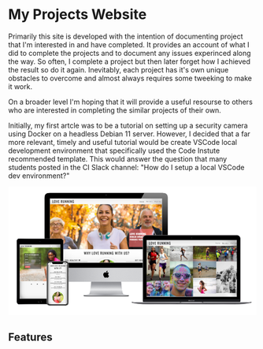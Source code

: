 # My Projects Website

Primarily this site is developed with the intention of documenting project that I'm interested in and have completed.  It provides an account of what I did to complete the projects and to document any issues experinced along the way.  So often, I complete a project but then later forget how I achieved the result so do it again.  Inevitably, each project has it's own unique obstacles to overcome and almost always requires some tweeking to make it work.

On a broader level I'm hoping that it will provide a useful resourse to others who are interested in completing the similar projects of their own.

Initially, my first artcle was to be a tutorial on setting up a security camera using Docker on a headless Debian 11 server.  However, I decided that a far more relevant, timely and useful tutorial would be create VSCode local development environment that specifically used the Code Instute recommended template.  This would answer the question that many students posted in the CI Slack channel: "How do I setup a local VSCode dev environment?" 

![Responsice Mockup](media/love_running_mockup.png)

## Features 